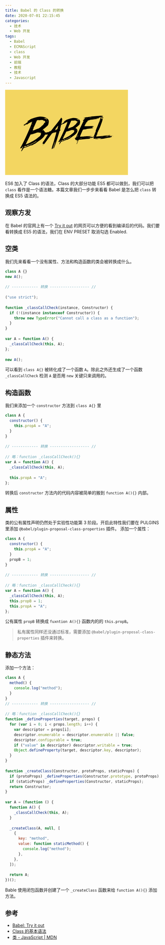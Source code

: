 ```yaml
---
title: Babel 的 Class 的转换
date: 2020-07-01 22:15:45
categories:
  - 技术
  - Web 开发
tags:
  - Babel
  - ECMAScript
  - class
  - Web 开发
  - 前端
  - 教程
  - 技术
  - Javascript
---
```


![babel class 转换](/asset/babel.png)

ES6 加入了 Class 的语法，Class 的大部分功能 ES5 都可以做到，我们可以把 `class` 看作是一个语法糖。本篇文章我们一步步来看看 Babel 是怎么把 `class` 转换成 ES5 语法的。

<!-- more -->

## 观察方发

在 Babel 的官网上有一个 [Try it out][babel: try it out] 的网页可以方便的看到编译后的代码。我们要看转换成 ES5 的语法，我们在 ENV PRESET 取消勾选 Enabled.

## 空类

我们先来看看一个没有属性、方法和构造函数的类会被转换成什么。

```javascript
class A {}
new A();

// ------------ 转换 ------------------ //

("use strict");

function _classCallCheck(instance, Constructor) {
  if (!(instance instanceof Constructor)) {
    throw new TypeError("Cannot call a class as a function");
  }
}

var A = function A() {
  _classCallCheck(this, A);
};

new A();
```

可以看到 `class A{}` 被转化成了一个函数 `A`。除此之外还生成了一个函数 `_classCallCheck` 检测 `A` 是否用 `new` 关键只来调用的。

## 构造函数

我们来添加一个 `constructor` 方法到 `class A{}` 里

```javascript
class A {
  constructor() {
    this.propA = "A";
  }
}

// ------------ 转换 ------------------ //

// 略：function _classCallCheck(){}
var A = function A() {
  _classCallCheck(this, A);

  this.propA = "A";
};
```

转换后 `constructor` 方法内的代码内容被简单的搬到 `function A(){}` 内部。

## 属性

类的公有属性声明仍然处于实验性功能第 3 阶段。开启此特性我们要在 PULGINS 里添加 `@babel/plugin-proposal-class-properties` 插件。
添加一个属性：

```javascript
class A {
  constructor() {
    this.propA = "A";
  }
  propB = 1;
}

// ------------ 转换 ------------------ //

// 略：function _classCallCheck(){}
var A = function A() {
  _classCallCheck(this, A);
  this.propB = 1;
  this.propA = "A";
};
```

公有属性 `propB` 转换成 `fuxntion A(){}` 函数内的的 `this.propB`。

> 私有属性同样还没通过标准，需要添加 `@babel/plugin-proposal-class-properties` 插件来转换。

## 静态方法

添加一个方法：

```javascript
class A {
  method() {
    console.log("method");
  }
}
// ------------ 转换 ------------------ //

// 略：function _classCallCheck(){}
function _defineProperties(target, props) {
  for (var i = 0; i < props.length; i++) {
    var descriptor = props[i];
    descriptor.enumerable = descriptor.enumerable || false;
    descriptor.configurable = true;
    if ("value" in descriptor) descriptor.writable = true;
    Object.defineProperty(target, descriptor.key, descriptor);
  }
}

function _createClass(Constructor, protoProps, staticProps) {
  if (protoProps) _defineProperties(Constructor.prototype, protoProps);
  if (staticProps) _defineProperties(Constructor, staticProps);
  return Constructor;
}

var A = (function () {
  function A() {
    _classCallCheck(this, A);
  }

  _createClass(A, null, [
    {
      key: "method",
      value: function staticMethod() {
        console.log("method");
      },
    },
  ]);

  return A;
})();
```

Bable 使用闭包函数并创建了一个 `_createClass` 函数来给 `function A(){}` 添加方法。

## 参考

- [Babel: Try it out]
- [Class 的基本语法]
- [类 - JavaScript | MDN]

[class 的基本语法]: https://es6.ruanyifeng.com/#docs/class
[babel: try it out]: https://babeljs.io/repl
[类 - javascript | mdn]: https://developer.mozilla.org/zh-CN/docs/Web/JavaScript/Reference/Classes
